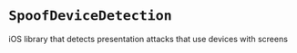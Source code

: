# ``SpoofDeviceDetection``

iOS library that detects presentation attacks that use devices with screens
